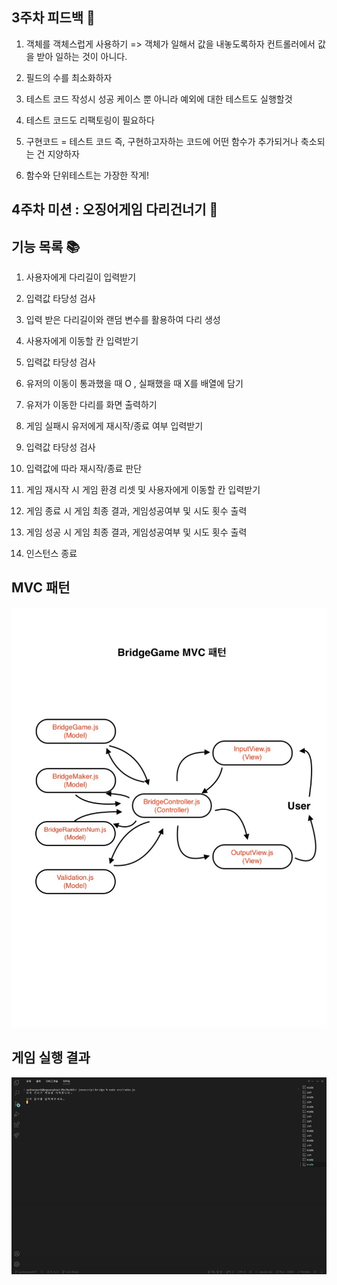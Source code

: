 ## 3주차 피드백 📣

1. 객체를 객체스럽게 사용하기
   => 객체가 일해서 값을 내놓도록하자 컨트롤러에서 값을 받아 일하는 것이 아니다.

2. 필드의 수를 최소화하자

3. 테스트 코드 작성시 성공 케이스 뿐 아니라 예외에 대한 테스트도 실행할것

4. 테스트 코드도 리팩토링이 필요하다

5. 구현코드 = 테스트 코드 즉, 구현하고자하는 코드에 어떤 함수가 추가되거나 축소되는 건 지양하자

6. 함수와 단위테스트는 가장한 작게!

## 4주차 미션 : 오징어게임 다리건너기 🦑

## 기능 목록 📚

1. 사용자에게 다리길이 입력받기

2. 입력값 타당성 검사

3. 입력 받은 다리길이와 랜덤 변수를 활용하여 다리 생성

4. 사용자에게 이동할 칸 입력받기

5. 입력값 타당성 검사

6. 유저의 이동이 통과했을 때 O , 실패했을 때 X를 배열에 담기

7. 유저가 이동한 다리를 화면 출력하기

8. 게임 실패시 유저에게 재시작/종료 여부 입력받기

9. 입력값 타당성 검사

10. 입력값에 따라 재시작/종료 판단

11. 게임 재시작 시 게임 환경 리셋 및 사용자에게 이동할 칸 입력받기

12. 게임 종료 시 게임 최종 결과, 게임성공여부 및 시도 횟수 출력

13. 게임 성공 시 게임 최종 결과, 게임성공여부 및 시도 횟수 출력

14. 인스턴스 종료

## MVC 패턴

![MVC 패턴 🗂](../img/MVCPattern.jpg)

## 게임 실행 결과

![BridgeGame 실행 😁](../img//BridgeGame.gif)
